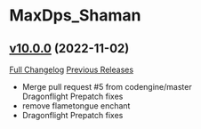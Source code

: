 # MaxDps_Shaman

## [v10.0.0](https://github.com/kaminaris/MaxDps-Shaman/tree/v10.0.0) (2022-11-02)
[Full Changelog](https://github.com/kaminaris/MaxDps-Shaman/compare/v9.0.3.3...v10.0.0) [Previous Releases](https://github.com/kaminaris/MaxDps-Shaman/releases)

- Merge pull request #5 from codengine/master  
    Dragonflight Prepatch fixes  
- remove flametongue enchant  
- Dragonflight Prepatch fixes  
